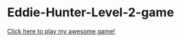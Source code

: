 # Eddie-Hunter-Level-2-game
<a href="https://github.com/EchoHunter/Eddie-Hunter-Level-2-game/blob/main/Wargame_Untitled/Eddie%20Hunter-Kill%20a%20bunch%20of%20squids%20in%20a%20dungeon.jar?raw=true">Click here to play my awesome game!</a>
